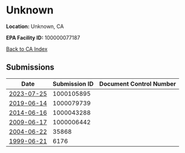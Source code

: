 # Unknown

**Location:** Unknown, CA

**EPA Facility ID:** 100000077187

[Back to CA Index](../../index.md)

## Submissions

| Date | Submission ID | Document Control Number |
|------|--------------|-------------------------|
| [2023-07-25](submissions/1000105895.md) | 1000105895 |  |
| [2019-06-14](submissions/1000079739.md) | 1000079739 |  |
| [2014-06-16](submissions/1000043288.md) | 1000043288 |  |
| [2009-06-17](submissions/1000006442.md) | 1000006442 |  |
| [2004-06-22](submissions/35868.md) | 35868 |  |
| [1999-06-21](submissions/6176.md) | 6176 |  |
